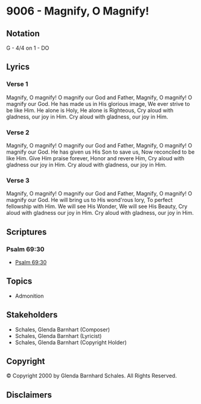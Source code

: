 # 9006 - Magnify, O Magnify!

## Notation

G - 4/4 on 1 - DO

## Lyrics

### Verse 1

Magnify, O magnify! O magnify our God and Father, Magnify, O magnify! O magnify our God. He has made us in His glorious image, We ever strive to be like Him. He alone is Holy, He alone is Righteous, Cry aloud with gladness, our joy in Him. Cry aloud with gladness, our joy in Him.

### Verse 2

Magnify, O magnify! O magnify our God and Father, Magnify, O magnify! O magnify our God. He has given us His Son to save us, Now reconciled to be like Him. Give Him praise forever, Honor and revere Him, Cry aloud with gladness our joy in Him. Cry aloud with gladness, our joy in Him.

### Verse 3

Magnify, O magnify! O magnify our God and Father, Magnify, O magnify! O magnify our God. He will bring us to His wond'rous lory, To perfect fellowship with Him. We will see His Wonder, We will see His Beauty, Cry aloud with gladness our joy in Him. Cry aloud with gladness, our joy in Him.


## Scriptures

### Psalm 69:30

- [Psalm 69:30](https://www.biblegateway.com/passage/?search=Psalm%2069%3A30)


## Topics

- Admonition

## Stakeholders

- Schales, Glenda Barnhart (Composer)
- Schales, Glenda Barnhart (Lyricist)
- Schales, Glenda Barnhart (Copyright Holder)

## Copyright

© Copyright 2000 by Glenda Barnhard Schales. All Rights Reserved.


## Disclaimers


